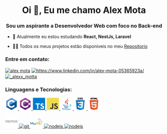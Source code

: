 <h1 align="center">Oi 👋, Eu me chamo Alex Mota</h1>
<h3 align="center">Sou um aspirante a Desenvolvedor Web com foco no Back-end</h3>

- 🌱 Atualmente eu estou estudando **React, NestJs, Laravel**

- 👨‍💻 Todos os meus projetos estão disponiveis no meu [Repositorio](https://github.com/AlexxMotta?tab=repositories)

<h3 align="left">Entre em contato:</h3>
<p align="left">
<a href="https://dev.to/alexxmotta" target="blank"><img align="center" src="https://raw.githubusercontent.com/rahuldkjain/github-profile-readme-generator/master/src/images/icons/Social/devto.svg" alt="alex mota" height="30" width="40" /></a>
<a href="https://linkedin.com/in/https://www.linkedin.com/in/alex-mota-05365923a/" target="blank"><img align="center" src="https://raw.githubusercontent.com/rahuldkjain/github-profile-readme-generator/master/src/images/icons/Social/linked-in-alt.svg" alt="https://www.linkedin.com/in/alex-mota-05365923a/" height="30" width="40" /></a>
<a href="https://instagram.com/_alexx_motta" target="blank"><img align="center" src="https://raw.githubusercontent.com/rahuldkjain/github-profile-readme-generator/master/src/images/icons/Social/instagram.svg" alt="_alexx_motta" height="30" width="40" /></a>
</p>

<h3 align="left">Linguagens e Tecnologias:</h3>
<p align="left">
  <a href="https://www.cprogramming.com/" target="_blank" rel="noreferrer"> <img src="https://raw.githubusercontent.com/devicons/devicon/master/icons/c/c-original.svg" alt="c" width="40" height="40"/> </a>
  <a href="https://www.w3schools.com/cs/" target="_blank" rel="noreferrer"> <img src="https://raw.githubusercontent.com/devicons/devicon/master/icons/csharp/csharp-original.svg" alt="csharp" width="40" height="40"/> </a>
  <a href="https://www.typescriptlang.org/" target="_blank" rel="noreferrer"> <img src="https://raw.githubusercontent.com/devicons/devicon/master/icons/typescript/typescript-original.svg" alt="typescript" width="40" height="40"/> </a>
  <a href="https://developer.mozilla.org/en-US/docs/Web/JavaScript" target="_blank" rel="noreferrer"> <img src="https://raw.githubusercontent.com/devicons/devicon/master/icons/javascript/javascript-original.svg" alt="javascript" width="40" height="40"/> </a> 
  <a href="https://www.java.com" target="_blank" rel="noreferrer"> <img src="https://raw.githubusercontent.com/devicons/devicon/master/icons/java/java-original.svg" alt="java" width="40" height="40"/> </a>
  <a href="https://www.w3schools.com/css/" target="_blank" rel="noreferrer"> <img src="https://raw.githubusercontent.com/devicons/devicon/master/icons/css3/css3-original-wordmark.svg" alt="css3" width="40" height="40"/> </a>
  <a href="https://www.w3.org/html/" target="_blank" rel="noreferrer"> <img src="https://raw.githubusercontent.com/devicons/devicon/master/icons/html5/html5-original-wordmark.svg" alt="html5" width="40" height="40"/> </a>
</p>
  <a href="https://expressjs.com" target="_black" rel="noreferrer"> <img src="https://raw.githubusercontent.com/devicons/devicon/master/icons/express/express-original-wordmark.svg" alt="express" width="40" height="40"/> </a>
  <a href="https://git-scm.com/" target="_blank" rel="noreferrer"> <img src="https://www.vectorlogo.zone/logos/git-scm/git-scm-icon.svg" alt="git" width="40" height="40"/> </a>
  <a href="https://www.mysql.com/" target="_blank" rel="noreferrer"> <img src="https://raw.githubusercontent.com/devicons/devicon/master/icons/mysql/mysql-original-wordmark.svg" alt="mysql" width="40" height="40"/> </a>
  <a href="https://nodejs.org" target="_blank" rel="noreferrer"> <img src="![image](https://user-images.githubusercontent.com/99368230/228909820-69225208-b184-4c26-a5e1-407c7213c8d1.png))" alt="nodejs" width="40" height="40"/> </a>
  <a href="https://nodejs.org" target="_blank" rel="noreferrer"> <img src="![image](https://user-images.githubusercontent.com/99368230/230621103-6521bc96-8be3-4774-b346-1fa365a0ffc6.png)" alt="nodejs" width="40" height="40"/> </a>

